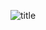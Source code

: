 ![title](![title](![title](![title](![title](https://raw.githubusercontent.com/shenyueyemiao/gitnote-images/master/gitnote/2019/12/12/3M06%40N0LVNEE%4034M%5B4_22D6-1576087455005.png)))))